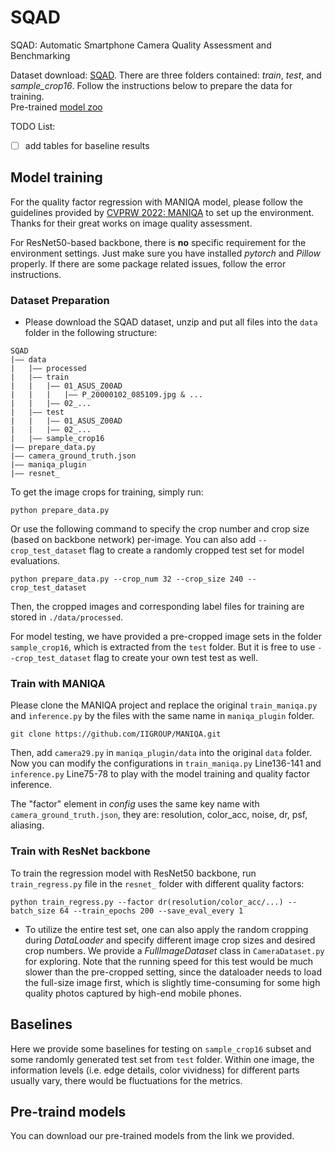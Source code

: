 # SQAD
SQAD: Automatic Smartphone Camera Quality Assessment and Benchmarking<br>

Dataset download: [SQAD](). There are three folders contained: *train*, *test*, and *sample_crop16*. Follow the instructions below to prepare the data for training.<br>
Pre-trained [model zoo]()

TODO List:
- [ ] add tables for baseline results

## Model training

For the quality factor regression with MANIQA model, please follow the guidelines provided by [CVPRW 2022: MANIQA](https://github.com/IIGROUP/MANIQA) to set up the environment. Thanks for their great works on image quality assessment.<br>

For ResNet50-based backbone, there is **no** specific requirement for the environment settings. Just make sure you have installed *pytorch* and *Pillow* properly. If there are some package related issues, follow the error instructions.

### Dataset Preparation
* Please download the SQAD dataset, unzip and put all files into the `data` folder in the following structure:
```
SQAD
|—— data
|	|—— processed
|	|—— train
|	|	|—— 01_ASUS_Z00AD
|	|	|	|—— P_20000102_085109.jpg & ...
|	|	|—— 02_...
|	|—— test
|	|	|—— 01_ASUS_Z00AD
|	|	|—— 02_...
|	|—— sample_crop16
|—— prepare_data.py
|—— camera_ground_truth.json
|—— maniqa_plugin
|—— resnet_
```
To get the image crops for training, simply run:
```
python prepare_data.py
```
Or use the following command to specify the crop number and crop size (based on backbone network) per-image. You can also add `--crop_test_dataset` flag to create a randomly cropped test set for model evaluations.
```
python prepare_data.py --crop_num 32 --crop_size 240 --crop_test_dataset
```
Then, the cropped images and corresponding label files for training are stored in `./data/processed`.<br>

For model testing, we have provided a pre-cropped image sets in the folder `sample_crop16`, which is extracted from the `test` folder. But it is free to use `--crop_test_dataset` flag to create your own test test as well.

### Train with MANIQA
Please clone the MANIQA project and replace the original `train_maniqa.py` and `inference.py` by the files with the same name in `maniqa_plugin` folder.
```
git clone https://github.com/IIGROUP/MANIQA.git
```
Then, add `camera29.py` in `maniqa_plugin/data` into the original `data` folder. Now you can modify the configurations in `train_maniqa.py` Line136-141 and `inference.py` Line75-78 to play with the model training and quality factor inference.

The "factor" element in *config* uses the same key name with `camera_ground_truth.json`, they are: resolution, color_acc, noise, dr, psf, aliasing.


### Train with ResNet backbone

To train the regression model with ResNet50 backbone, run `train_regress.py` file in the `resnet_` folder with different quality factors:
```
python train_regress.py --factor dr(resolution/color_acc/...) --batch_size 64 --train_epochs 200 --save_eval_every 1
```

* To utilize the entire test set, one can also apply the random cropping during *DataLoader* and specify different image crop sizes and desired crop numbers. We provide a *FullImageDataset* class in `CameraDataset.py` for exploring. Note that the running speed for this test would be much slower than the pre-cropped setting, since the dataloader needs to load the full-size image first, which is slightly time-consuming for some high quality photos captured by high-end mobile phones.


## Baselines
Here we provide some baselines for testing on `sample_crop16` subset and some randomly generated test set from `test` folder. Within one image, the information levels (i.e. edge details, color vividness) for different parts usually vary, there would be fluctuations for the metrics.

## Pre-traind models
You can download our pre-trained models from the link we provided.
